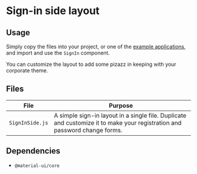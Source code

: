 # Sign-in side layout

## Usage

Simply copy the files into your project, or one of the [example applications](https://github.com/mui-org/material-ui/tree/next/examples), and import and use the `SignIn` component.

You can customize the layout to add some pizazz in keeping with your corporate theme.

## Files

| File  | Purpose  |
|---    |---       |
| `SignInSide.js` | A simple sign-in layout in a single file. Duplicate and customize it to make your registration and password change forms. |


## Dependencies

- `@material-ui/core`
